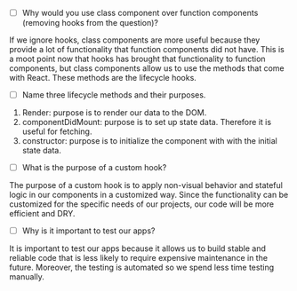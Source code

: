 - [ ] Why would you use class component over function components (removing hooks from the question)?

If we ignore hooks, class components are more useful because they provide a lot of functionality that function components did not have. This is a moot point now that hooks has brought that functionality to function components, but class components allow us to use the methods that come with React. These methods are the lifecycle hooks. 

- [ ] Name three lifecycle methods and their purposes.

1. Render: purpose is to render our data to the DOM. 
2. componentDidMount: purpose is to set up state data. Therefore it is useful for fetching. 
3. constructor: purpose is to initialize the component with with the initial state data. 

- [ ] What is the purpose of a custom hook?

The purpose of a custom hook is to apply non-visual behavior and stateful logic in our components in a customized way. Since the functionality can be customized for the specific needs of our projects, our code will be more efficient and DRY. 

- [ ] Why is it important to test our apps?

It is important to test our apps because it allows us to build stable and reliable code that is less likely to require expensive maintenance in the future. Moreover, the testing is automated so we spend less time testing manually. 